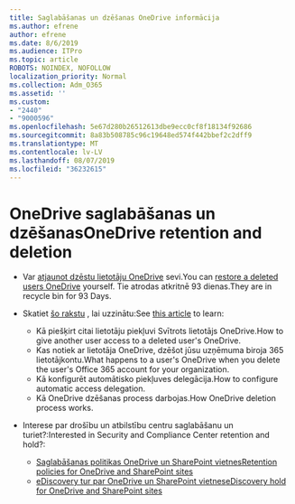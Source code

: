 ```yaml
---
title: Saglabāšanas un dzēšanas OneDrive informācija
ms.author: efrene
author: efrene
ms.date: 8/6/2019
ms.audience: ITPro
ms.topic: article
ROBOTS: NOINDEX, NOFOLLOW
localization_priority: Normal
ms.collection: Adm_O365
ms.assetid: ''
ms.custom:
- "2440"
- "9000596"
ms.openlocfilehash: 5e67d280b26512613dbe9ecc0cf8f18134f92686
ms.sourcegitcommit: 8a83b508785c96c19648ed574f442bbef2c2dff9
ms.translationtype: MT
ms.contentlocale: lv-LV
ms.lasthandoff: 08/07/2019
ms.locfileid: "36232615"
---
```

# <a name="onedrive-retention-and-deletion"></a><span data-ttu-id="d8aee-102">OneDrive saglabāšanas un dzēšanas</span><span class="sxs-lookup"><span data-stu-id="d8aee-102">OneDrive retention and deletion</span></span>

- <span data-ttu-id="d8aee-103">Var [atjaunot dzēstu lietotāju OneDrive](https://docs.microsoft.com/onedrive/restore-deleted-onedrive) sevi.</span><span class="sxs-lookup"><span data-stu-id="d8aee-103">You can [restore a deleted users OneDrive](https://docs.microsoft.com/onedrive/restore-deleted-onedrive) yourself.</span></span> <span data-ttu-id="d8aee-104">Tie atrodas atkritnē 93 dienas.</span><span class="sxs-lookup"><span data-stu-id="d8aee-104">They are in recycle bin for 93 Days.</span></span> 

- <span data-ttu-id="d8aee-105">Skatiet [šo rakstu](https://docs.microsoft.com/onedrive/restore-deleted-onedrive) , lai uzzinātu:</span><span class="sxs-lookup"><span data-stu-id="d8aee-105">See [this article](https://docs.microsoft.com/onedrive/restore-deleted-onedrive) to learn:</span></span>
    - <span data-ttu-id="d8aee-106">Kā piešķirt citai lietotāju piekļuvi Svītrots lietotājs OneDrive.</span><span class="sxs-lookup"><span data-stu-id="d8aee-106">How to give another user access to a deleted user's OneDrive.</span></span>
    - <span data-ttu-id="d8aee-107">Kas notiek ar lietotāja OneDrive, dzēšot jūsu uzņēmuma biroja 365 lietotājkontu.</span><span class="sxs-lookup"><span data-stu-id="d8aee-107">What happens to a user's OneDrive when you delete the user's Office 365 account for your organization.</span></span>
    - <span data-ttu-id="d8aee-108">Kā konfigurēt automātisko piekļuves delegācija.</span><span class="sxs-lookup"><span data-stu-id="d8aee-108">How to configure automatic access delegation.</span></span>
    - <span data-ttu-id="d8aee-109">Kā OneDrive dzēšanas process darbojas.</span><span class="sxs-lookup"><span data-stu-id="d8aee-109">How OneDrive deletion process works.</span></span>

- <span data-ttu-id="d8aee-110">Interese par drošību un atbilstību centru saglabāšanu un turiet?:</span><span class="sxs-lookup"><span data-stu-id="d8aee-110">Interested in Security and Compliance Center retention and hold?:</span></span>
    - [<span data-ttu-id="d8aee-111">Saglabāšanas politikas OneDrive un SharePoint vietnes</span><span class="sxs-lookup"><span data-stu-id="d8aee-111">Retention policies for OneDrive and SharePoint sites</span></span>](https://docs.microsoft.com/office365/securitycompliance/retention-policies?redirectSourcePath=%252farticle%252f5e377752-700d-4870-9b6d-12bfc12d2423#content-in-onedrive-accounts-and-sharepoint-sites)
    - [<span data-ttu-id="d8aee-112">eDiscovery tur par OneDrive un SharePoint vietnes</span><span class="sxs-lookup"><span data-stu-id="d8aee-112">eDiscovery hold for OneDrive and SharePoint sites</span></span>](https://docs.microsoft.com/office365/securitycompliance/ediscovery-cases#step-4-place-content-locations-on-hold)



